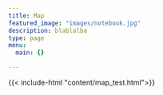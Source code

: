 ```yaml
---
title: Map
featured_image: "images/notebook.jpg"
description: blablalba
type: page
menu:
  main: {}

---
```

{{< include-html "content/map_test.html">}}